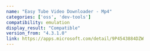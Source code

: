 ```yaml
---
name: "Easy Tube Video Downloader - Mp4"
categories: ['oss', 'dev-tools']
compatibility: emulation
display_result: "Compatible"
version_from: "4.3.1.0"
link: https://apps.microsoft.com/detail/9P4543884DZW
---
```

